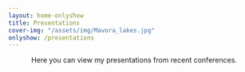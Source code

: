 ```yaml
---
layout: home-onlyshow
title: Presentations
cover-img: "/assets/img/Mavora_lakes.jpg"
onlyshow: /presentations
---
```

<div align="center">Here you can view my presentations from recent conferences.</div>
